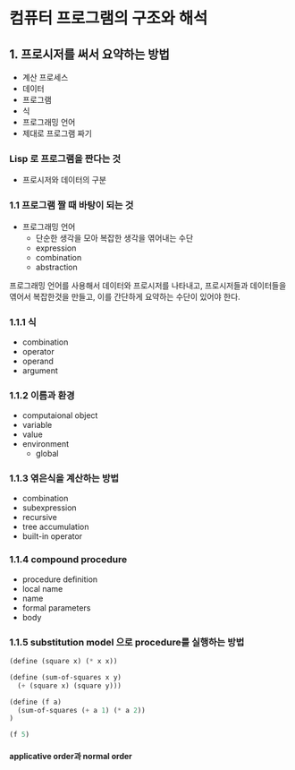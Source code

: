 # 컴퓨터 프로그램의 구조와 해석
## 1. 프로시저를 써서 요약하는 방법
- 계산 프로세스
- 데이터
- 프로그램
- 식
- 프로그래밍 언어
- 제대로 프로그램 짜기

### Lisp 로 프로그램을 짠다는 것
- 프로시저와 데이터의 구분


### 1.1 프로그램 짤 때 바탕이 되는 것
- 프로그래밍 언어
  - 단순한 생각을 모아 복잡한 생각을 엮어내는 수단
  - expression
  - combination
  - abstraction

프로그래밍 언어를 사용해서 데이터와 프로시저를 나타내고, 프로시저들과 데이터들을 엮어서 복잡한것을 만들고, 이를 간단하게 요약하는 수단이 있어야 한다.

### 1.1.1 식
- combination
- operator
- operand
- argument

### 1.1.2 이름과 환경
- computaional object
- variable
- value
- environment
  - global

### 1.1.3 엮은식을 계산하는 방법
- combination
- subexpression
- recursive
- tree accumulation
- built-in operator

### 1.1.4 compound procedure
- procedure definition
- local name
- name
- formal parameters
- body

### 1.1.5 substitution model 으로 procedure를 실행하는 방법
```scheme
(define (square x) (* x x))

(define (sum-of-squares x y)
  (+ (square x) (square y)))

(define (f a)
  (sum-of-squares (+ a 1) (* a 2))
)

(f 5)
```

#### applicative order과 normal order
